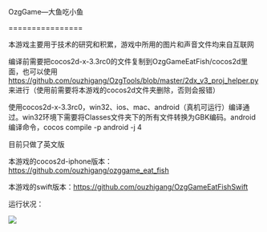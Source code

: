 OzgGame—大鱼吃小鱼

================

本游戏主要用于技术的研究和积累，游戏中所用的图片和声音文件均来自互联网


编译前需要把cocos2d-x-3.3rc0的文件复制到OzgGameEatFish/cocos2d里面，也可以使用 https://github.com/ouzhigang/OzgTools/blob/master/2dx_v3_proj_helper.py 来进行（使用前需要将本游戏的cocos2d文件夹删除，否则会报错）

使用cocos2d-x-3.3rc0，win32、ios、mac、android（真机可运行）编译通过。win32环境下需要将Classes文件夹下的所有文件转换为GBK编码。android编译命令，cocos compile -p android -j 4

目前只做了英文版

本游戏的cocos2d-iphone版本：https://github.com/ouzhigang/ozggame_eat_fish

本游戏的swift版本：https://github.com/ouzhigang/OzgGameEatFishSwift

运行状况：

![](https://raw.github.com/ouzhigang/OzgGameEatFish/master/screenshot.jpg)
